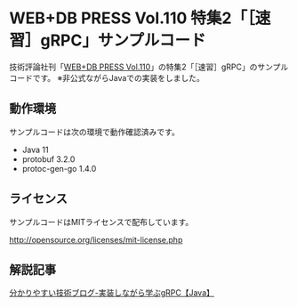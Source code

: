 # WEB+DB PRESS Vol.110 特集2「［速習］gRPC」サンプルコード

技術評論社刊「[WEB+DB PRESS Vol.110](https://gihyo.jp/magazine/wdpress/archive/2019/vol110)」の特集2「［速習］gRPC」のサンプルコードです。
※非公式ながらJavaでの実装をしました。

## 動作環境

サンプルコードは次の環境で動作確認済みです。

- Java 11
- protobuf 3.2.0
- protoc-gen-go 1.4.0

## ライセンス

サンプルコードはMITライセンスで配布しています。

http://opensource.org/licenses/mit-license.php

## 解説記事

[分かりやすい技術ブログ-実装しながら学ぶgRPC【Java】](https://sun0range.com/information-technology/java-grpc)
